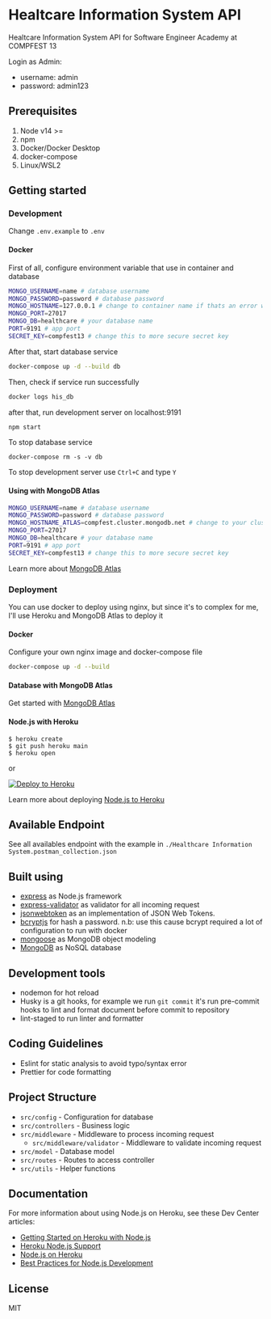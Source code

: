 # Healtcare Information System API

Healtcare Information System API for Software Engineer Academy at COMPFEST 13

Login as Admin:

- username: admin
- password: admin123

## Prerequisites

1. Node v14 >=
2. npm
3. Docker/Docker Desktop
4. docker-compose
5. Linux/WSL2

## Getting started

### Development

Change `.env.example` to `.env`

#### Docker

First of all, configure environment variable that use in container and database

```bash
MONGO_USERNAME=name # database username
MONGO_PASSWORD=password # database password
MONGO_HOSTNAME=127.0.0.1 # change to container name if thats an error when run locally
MONGO_PORT=27017
MONGO_DB=healthcare # your database name
PORT=9191 # app port
SECRET_KEY=compfest13 # change this to more secure secret key
```

After that, start database service

```bash
docker-compose up -d --build db
```

Then, check if service run successfully

```bash
docker logs his_db
```

after that, run development server on localhost:9191

```bash
npm start
```

To stop database service

```
docker-compose rm -s -v db
```

To stop development server use `Ctrl+C` and type `Y`

#### Using with MongoDB Atlas

```bash
MONGO_USERNAME=name # database username
MONGO_PASSWORD=password # database password
MONGO_HOSTNAME_ATLAS=compfest.cluster.mongodb.net # change to your cluster at MongoDB Atlas
MONGO_PORT=27017
MONGO_DB=healthcare # your database name
PORT=9191 # app port
SECRET_KEY=compfest13 # change this to more secure secret key
```

Learn more about [MongoDB Atlas](https://docs.atlas.mongodb.com/getting-started/)

### Deployment

You can use docker to deploy using nginx, but since it's to complex for me, I'll use Heroku and MongoDB Atlas to deploy it

#### Docker

Configure your own nginx image and docker-compose file

```bash
docker-compose up -d --build
```

#### Database with MongoDB Atlas

Get started with [MongoDB Atlas](https://docs.atlas.mongodb.com/getting-started/)

#### Node.js with Heroku

```
$ heroku create
$ git push heroku main
$ heroku open
```

or

[![Deploy to Heroku](https://www.herokucdn.com/deploy/button.png)](https://heroku.com/deploy)

Learn more about deploying [Node.js to Heroku](https://devcenter.heroku.com/articles/getting-started-with-nodejs)

## Available Endpoint

See all availables endpoint with the example in `./Healthcare Information System.postman_collection.json`

## Built using

- [express](https://expressjs.com/) as Node.js framework
- [express-validator](https://express-validator.github.io/) as validator for all incoming request
- [jsonwebtoken](https://www.npmjs.com/package/jsonwebtoken) as an implementation of JSON Web Tokens.
- [bcryptjs](https://www.npmjs.com/package/bcryptjs/v/2.4.3) for hash a password. n.b: use this cause bcrypt required a lot of configuration to run with docker
- [mongoose](https://mongoosejs.com/) as MongoDB object modeling
- [MongoDB](https://wwww.mongodb.com) as NoSQL database

## Development tools

- nodemon for hot reload
- Husky is a git hooks, for example we run `git commit` it's run pre-commit hooks to lint and format document before commit to repository
- lint-staged to run linter and formatter

## Coding Guidelines

- Eslint for static analysis to avoid typo/syntax error
- Prettier for code formatting

## Project Structure

- `src/config` - Configuration for database
- `src/controllers` - Business logic
- `src/middleware` - Middleware to process incoming request
  - `src/middleware/validator` - Middleware to validate incoming request
- `src/model` - Database model
- `src/routes` - Routes to access controller
- `src/utils` - Helper functions

## Documentation

For more information about using Node.js on Heroku, see these Dev Center articles:

- [Getting Started on Heroku with Node.js](https://devcenter.heroku.com/articles/getting-started-with-nodejs)
- [Heroku Node.js Support](https://devcenter.heroku.com/articles/nodejs-support)
- [Node.js on Heroku](https://devcenter.heroku.com/categories/nodejs)
- [Best Practices for Node.js Development](https://devcenter.heroku.com/articles/node-best-practices)

## License

MIT
